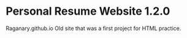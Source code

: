 # Personal Resume Website 1.2.0
Raganary.github.io
Old site that was a first project for HTML practice.
